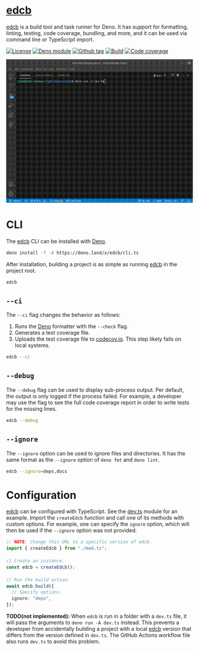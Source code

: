 # [edcb]

[edcb] is a build tool and task runner for Deno. It has support for formatting,
linting, testing, code coverage, bundling, and more, and it can be used via
command line or TypeScript import.

[![License][license-shield]](LICENSE)
[![Deno module][deno-land-shield]][deno-land]
[![Github
tag][github-shield]][github] [![Build][build-shield]][build]
[![Code
coverage][coverage-shield]][coverage]

![edcb in action](docs/video.gif)

# CLI

The [edcb] CLI can be installed with [Deno].

```sh
deno install -f -A https://deno.land/x/edcb/cli.ts
```

After installation, building a project is as simple as running [edcb] in the
project root.

```sh
edcb
```

## `--ci`

The `--ci` flag changes the behavior as follows:

1. Runs the [Deno] formatter with the `--check` flag.
2. Generates a test coverage file.
3. Uploads the test coverage file to [codecov.io]. This step likely fails on
   local systems.

```sh
edcb --ci
```

## `--debug`

The `--debug` flag can be used to display sub-process output. Per default, the output is only logged if the process failed. For example, a developer may use the flag to see
the full code coverage report in order to write tests for the missing lines.

```sh
edcb --debug
```

## `--ignore`

The `--ignore` option can be used to ignore files and directories. It has the
same format as the `--ignore` option of `deno fmt` and `deno lint`.

```sh
edcb --ignore=deps,docs
```

# Configuration

[edcb] can be configured with TypeScript. See the [dev.ts](dev.ts) module for an
example. Import the `createEdcb` function and call one of its methods with
custom options. For example, one can specify the `ignore` option, which will
then be used if the `--ignore` option was not provided:

```ts
// NOTE: Change this URL to a specific version of edcb.
import { createEdcb } from "./mod.ts";

// Create an instance.
const edcb = createEdcb();

// Run the build action.
await edcb.build({
  // Specify options.
  ignore: "deps",
});
```

**TODO(not implemented):** When `edcb` is run in a folder with a `dev.ts` file,
it will pass the arguments to `deno run -A dev.ts` instead. This prevents a
developer from accidentally building a project with a local [edcb] version that
differs from the version defined in `dev.ts`. The GitHub Actions workflow file
also runs `dev.ts` to avoid this problem.

[edcb]: #
[Deno]: https://deno.land
[GitHub Actions]: https://github.com/features/actions
[codecov.io]: https://codecov.io

<!-- badges -->

[github]: https://github.com/eibens/edcb
[github-shield]: https://img.shields.io/github/v/tag/eibens/edcb?label&logo=github
[coverage-shield]: https://img.shields.io/codecov/c/github/eibens/edcb?logo=codecov&label
[license-shield]: https://img.shields.io/github/license/eibens/edcb?color=informational
[coverage]: https://codecov.io/gh/eibens/edcb
[build]: https://github.com/eibens/edcb/actions/workflows/ci.yml
[build-shield]: https://img.shields.io/github/workflow/status/eibens/edcb/ci?logo=github&label
[deno-land]: https://deno.land/x/edcb
[deno-land-shield]: https://img.shields.io/badge/x/edcb-informational?logo=deno&label
